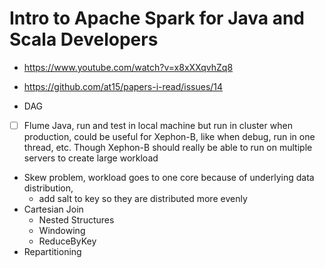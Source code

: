 # Intro to Apache Spark for Java and Scala Developers

- https://www.youtube.com/watch?v=x8xXXqvhZq8
- https://github.com/at15/papers-i-read/issues/14

- DAG
- [ ] Flume Java, run and test in local machine but run in cluster when production, could be useful for Xephon-B, like when debug, run in one thread, etc. Though Xephon-B should really be able to run on multiple servers to create large workload
- Skew problem, workload goes to one core because of underlying data distribution,
  - add salt to key so they are distributed more evenly
- Cartesian Join
  - Nested Structures
  - Windowing
  - ReduceByKey
- Repartitioning
